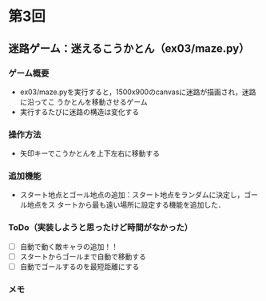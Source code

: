 # 第3回
## 迷路ゲーム：迷えるこうかとん（ex03/maze.py）
### ゲーム概要
- ex03/maze.pyを実行すると，1500x900のcanvasに迷路が描画され，迷路に沿ってこ
うかとんを移動させるゲーム
- 実行するたびに迷路の構造は変化する
### 操作方法
- 矢印キーでこうかとんを上下左右に移動する
### 追加機能
- スタート地点とゴール地点の追加：スタート地点をランダムに決定し，ゴール地点をス
タートから最も遠い場所に設定する機能を追加した．
### ToDo（実装しようと思ったけど時間がなかった）
- [ ] 自動で動く敵キャラの追加！！
- [ ] スタートからゴールまで自動で移動する
- [ ] 自動でゴールするのを最短距離にする
### メモ
